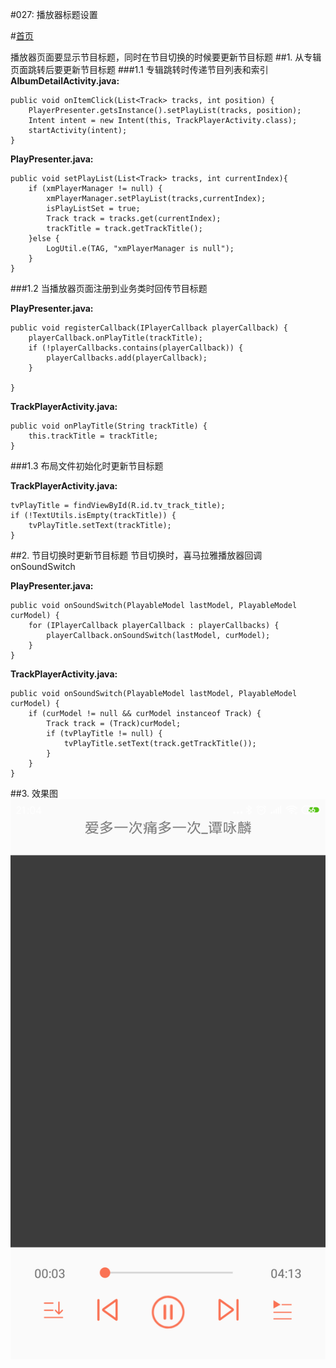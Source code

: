 #027: 播放器标题设置

#[首页](./../README.md)

播放器页面要显示节目标题，同时在节目切换的时候要更新节目标题
##1. 从专辑页面跳转后要更新节目标题
###1.1 专辑跳转时传递节目列表和索引
**AlbumDetailActivity.java:**

	public void onItemClick(List<Track> tracks, int position) {
	    PlayerPresenter.getsInstance().setPlayList(tracks, position);
        Intent intent = new Intent(this, TrackPlayerActivity.class);
        startActivity(intent);
    }
 
 **PlayPresenter.java:**
 
 	public void setPlayList(List<Track> tracks, int currentIndex){
        if (xmPlayerManager != null) {
            xmPlayerManager.setPlayList(tracks,currentIndex);
            isPlayListSet = true;
            Track track = tracks.get(currentIndex);
            trackTitle = track.getTrackTitle();
        }else {
            LogUtil.e(TAG, "xmPlayerManager is null");
        }
    }
###1.2 当播放器页面注册到业务类时回传节目标题

**PlayPresenter.java:**

	public void registerCallback(IPlayerCallback playerCallback) {
        playerCallback.onPlayTitle(trackTitle);
        if (!playerCallbacks.contains(playerCallback)) {
            playerCallbacks.add(playerCallback);
        }

    }
 **TrackPlayerActivity.java:**
 
 	public void onPlayTitle(String trackTitle) {
        this.trackTitle = trackTitle;
    }
 
###1.3 布局文件初始化时更新节目标题

**TrackPlayerActivity.java:**

	tvPlayTitle = findViewById(R.id.tv_track_title);
    if (!TextUtils.isEmpty(trackTitle)) {
        tvPlayTitle.setText(trackTitle);
    }

##2. 节目切换时更新节目标题
节目切换时，喜马拉雅播放器回调onSoundSwitch

**PlayPresenter.java:**

	public void onSoundSwitch(PlayableModel lastModel, PlayableModel curModel) {
        for (IPlayerCallback playerCallback : playerCallbacks) {
            playerCallback.onSoundSwitch(lastModel, curModel);
        }
    }
    
 **TrackPlayerActivity.java:**
 
  	public void onSoundSwitch(PlayableModel lastModel, PlayableModel curModel) {
        if (curModel != null && curModel instanceof Track) {
            Track track = (Track)curModel;
            if (tvPlayTitle != null) {
                tvPlayTitle.setText(track.getTrackTitle());
            }
        }
    }

##3. 效果图
![效果图](./pics/PlayerTrackTitle.png)